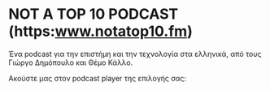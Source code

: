 # NOT A TOP 10 PODCAST (https:www.notatop10.fm)

Ένα podcast για την επιστήμη και την τεχνολογία στα ελληνικά, από τους Γιώργο Δημόπουλο και Θέμο Κάλλο.

Ακούστε μας στον podcast player της επιλογής σας:

